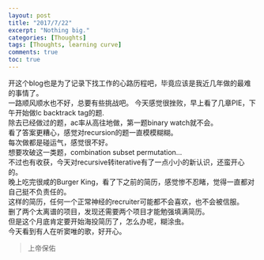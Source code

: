 ```yaml
---
layout: post
title: "2017/7/22"
excerpt: "Nothing big."
categories: [Thoughts]
tags: [Thoughts, learning curve]
comments: true
toc: true
---
```


开这个blog也是为了记录下找工作的心路历程吧，毕竟应该是我近几年做的最难的事情了。  
一路顺风顺水也不好，总要有些挑战吧。 
今天感觉很挫败，早上看了几章PIE，下午开始做lc backtrack tag的题.  
除去已经做过的题，ac率从高往地做，第一题binary watch就不会。  
看了答案更糟心，感觉对recursion的题一直模模糊糊。  
每次做都是碰运气，感觉很不好。  
想要攻破这一类题，combination subset permutation...  
不过也有收获，今天对recursive转iterative有了一点小小的新认识，还蛮开心的。  
晚上吃完很咸的Burger King，看了下之前的简历，感觉惨不忍睹，觉得一直都对自己挺不负责任的。  
这样的简历，任何一个正常神经的recruiter可能都不会喜欢，也不会被信服。  
删了两个太离谱的项目，发现还需要两个项目才能勉强填满简历。  
但是这个月底肯定要开始海投简历了，怎么办呢，糊涂虫。  
今天看到有人在听窦唯的歌，好开心。

> 上帝保佑
